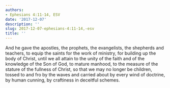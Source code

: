 ```yaml
---
authors:
- Ephesians 4:11-14, ESV
date: '2017-12-07'
description: ''
slug: 2017-12-07-ephesians-4:11-14,-esv
title: ''
---
```

And he gave the apostles, the prophets, the evangelists, the shepherds and teachers, to equip the saints for the work of ministry, for building up the body of Christ, until we all attain to the unity of the faith and of the knowledge of the Son of God, to mature manhood, to the measure of the stature of the fullness of Christ, so that we may no longer be children, tossed to and fro by the waves and carried about by every wind of doctrine, by human cunning, by craftiness in deceitful schemes.



